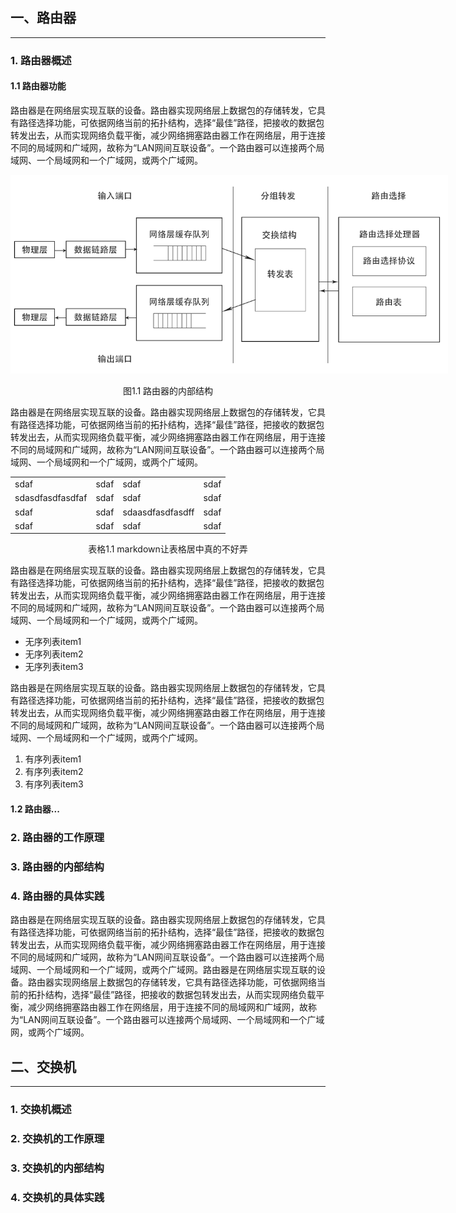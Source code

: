## 一、路由器
---

### 1. 路由器概述

#### 1.1 路由器功能
路由器是在网络层实现互联的设备。路由器实现网络层上数据包的存储转发，它具有路径选择功能，可依据网络当前的拓扑结构，选择“最佳”路径，把接收的数据包转发出去，从而实现网络负载平衡，减少网络拥塞路由器工作在网络层，用于连接不同的局域网和广域网，故称为“LAN网间互联设备”。一个路由器可以连接两个局域网、一个局域网和一个广域网，或两个广域网。

<div align="center">
<img src="https://raw.githubusercontent.com/focus7eleven/TeamOfNetwork/master/Homework/router.png" style="max-width:700px;"/>
<p>图1.1 路由器的内部结构</p>
</div>

路由器是在网络层实现互联的设备。路由器实现网络层上数据包的存储转发，它具有路径选择功能，可依据网络当前的拓扑结构，选择“最佳”路径，把接收的数据包转发出去，从而实现网络负载平衡，减少网络拥塞路由器工作在网络层，用于连接不同的局域网和广域网，故称为“LAN网间互联设备”。一个路由器可以连接两个局域网、一个局域网和一个广域网，或两个广域网。


<div align="center">
<table>
<tr>
	<td>sdaf</td>
	<td>sdaf</td>
	<td>sdaf</td>
	<td>sdaf</td>
</tr>
<tr>
	<td>sdasdfasdfasdfaf</td>
	<td>sdaf</td>
	<td>sdaf</td>
	<td>sdaf</td>
</tr>
<tr>
	<td>sdaf</td>
	<td>sdaf</td>
	<td>sdaasdfasdfasdff</td>
	<td>sdaf</td>
</tr>
<tr>
	<td>sdaf</td>
	<td>sdaf</td>
	<td>sdaf</td>
	<td>sdaf</td>
</tr>
</table>
<p>表格1.1 markdown让表格居中真的不好弄</p>
</div>

路由器是在网络层实现互联的设备。路由器实现网络层上数据包的存储转发，它具有路径选择功能，可依据网络当前的拓扑结构，选择“最佳”路径，把接收的数据包转发出去，从而实现网络负载平衡，减少网络拥塞路由器工作在网络层，用于连接不同的局域网和广域网，故称为“LAN网间互联设备”。一个路由器可以连接两个局域网、一个局域网和一个广域网，或两个广域网。
	
- 无序列表item1
- 无序列表item2
- 无序列表item3

路由器是在网络层实现互联的设备。路由器实现网络层上数据包的存储转发，它具有路径选择功能，可依据网络当前的拓扑结构，选择“最佳”路径，把接收的数据包转发出去，从而实现网络负载平衡，减少网络拥塞路由器工作在网络层，用于连接不同的局域网和广域网，故称为“LAN网间互联设备”。一个路由器可以连接两个局域网、一个局域网和一个广域网，或两个广域网。

1. 有序列表item1
2. 有序列表item2
3. 有序列表item3

#### 1.2 路由器...

### 2. 路由器的工作原理

### 3. 路由器的内部结构

### 4. 路由器的具体实践
路由器是在网络层实现互联的设备。路由器实现网络层上数据包的存储转发，它具有路径选择功能，可依据网络当前的拓扑结构，选择“最佳”路径，把接收的数据包转发出去，从而实现网络负载平衡，减少网络拥塞路由器工作在网络层，用于连接不同的局域网和广域网，故称为“LAN网间互联设备”。一个路由器可以连接两个局域网、一个局域网和一个广域网，或两个广域网。路由器是在网络层实现互联的设备。路由器实现网络层上数据包的存储转发，它具有路径选择功能，可依据网络当前的拓扑结构，选择“最佳”路径，把接收的数据包转发出去，从而实现网络负载平衡，减少网络拥塞路由器工作在网络层，用于连接不同的局域网和广域网，故称为“LAN网间互联设备”。一个路由器可以连接两个局域网、一个局域网和一个广域网，或两个广域网。


## 二、交换机
---

### 1. 交换机概述

### 2. 交换机的工作原理

### 3. 交换机的内部结构

### 4. 交换机的具体实践

